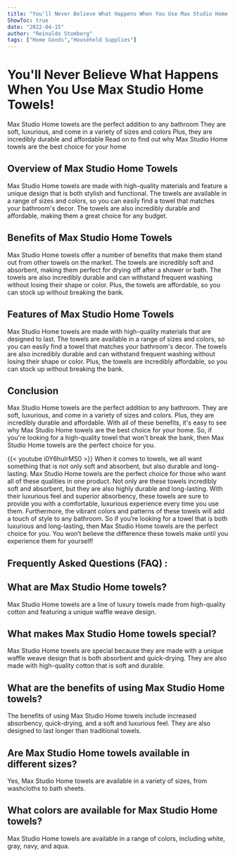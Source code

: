 ```yaml
---
title: "You'll Never Believe What Happens When You Use Max Studio Home Towels!"
ShowToc: true 
date: "2022-04-15"
author: "Reinaldo Stomberg" 
tags: ["Home Goods","Household Supplies"]
---
```

# You'll Never Believe What Happens When You Use Max Studio Home Towels!

Max Studio Home towels are the perfect addition to any bathroom They are soft, luxurious, and come in a variety of sizes and colors Plus, they are incredibly durable and affordable Read on to find out why Max Studio Home towels are the best choice for your home

## Overview of Max Studio Home Towels

Max Studio Home towels are made with high-quality materials and feature a unique design that is both stylish and functional. The towels are available in a range of sizes and colors, so you can easily find a towel that matches your bathroom's decor. The towels are also incredibly durable and affordable, making them a great choice for any budget.

## Benefits of Max Studio Home Towels

Max Studio Home towels offer a number of benefits that make them stand out from other towels on the market. The towels are incredibly soft and absorbent, making them perfect for drying off after a shower or bath. The towels are also incredibly durable and can withstand frequent washing without losing their shape or color. Plus, the towels are affordable, so you can stock up without breaking the bank.

## Features of Max Studio Home Towels

Max Studio Home towels are made with high-quality materials that are designed to last. The towels are available in a range of sizes and colors, so you can easily find a towel that matches your bathroom's decor. The towels are also incredibly durable and can withstand frequent washing without losing their shape or color. Plus, the towels are incredibly affordable, so you can stock up without breaking the bank.

## Conclusion

Max Studio Home towels are the perfect addition to any bathroom. They are soft, luxurious, and come in a variety of sizes and colors. Plus, they are incredibly durable and affordable. With all of these benefits, it's easy to see why Max Studio Home towels are the best choice for your home. So, if you're looking for a high-quality towel that won't break the bank, then Max Studio Home towels are the perfect choice for you.

{{< youtube i0Y6huIrMS0 >}} 
When it comes to towels, we all want something that is not only soft and absorbent, but also durable and long-lasting. Max Studio Home towels are the perfect choice for those who want all of these qualities in one product. Not only are these towels incredibly soft and absorbent, but they are also highly durable and long-lasting. With their luxurious feel and superior absorbency, these towels are sure to provide you with a comfortable, luxurious experience every time you use them. Furthermore, the vibrant colors and patterns of these towels will add a touch of style to any bathroom. So if you’re looking for a towel that is both luxurious and long-lasting, then Max Studio Home towels are the perfect choice for you. You won’t believe the difference these towels make until you experience them for yourself!

## Frequently Asked Questions (FAQ) :
## What are Max Studio Home towels?
Max Studio Home towels are a line of luxury towels made from high-quality cotton and featuring a unique waffle weave design.

## What makes Max Studio Home towels special?
Max Studio Home towels are special because they are made with a unique waffle weave design that is both absorbent and quick-drying. They are also made with high-quality cotton that is soft and durable.

## What are the benefits of using Max Studio Home towels?
The benefits of using Max Studio Home towels include increased absorbency, quick-drying, and a soft and luxurious feel. They are also designed to last longer than traditional towels.

## Are Max Studio Home towels available in different sizes?
Yes, Max Studio Home towels are available in a variety of sizes, from washcloths to bath sheets.

## What colors are available for Max Studio Home towels?
Max Studio Home towels are available in a range of colors, including white, gray, navy, and aqua.



